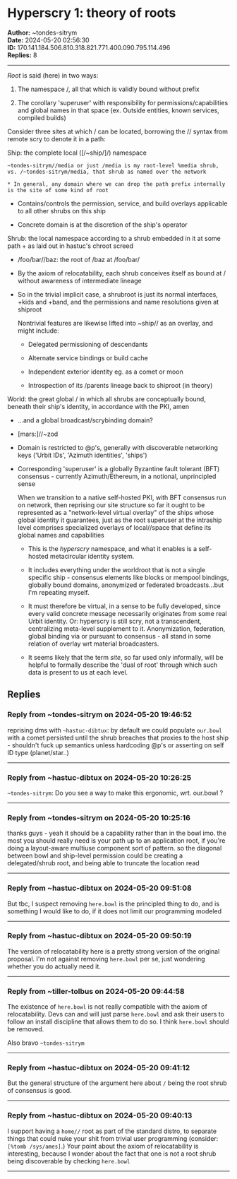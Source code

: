 # Hyperscry 1: theory of roots

**Author:** ~tondes-sitrym  
**Date:** 2024-05-20 02:56:30  
**ID:** 170.141.184.506.810.318.821.771.400.090.795.114.496  
**Replies:** 8  

---

*Root* is said (here) in two ways:


1. The namespace /, all that which is validly bound without prefix

2. The corollary 'superuser' with responsibility for permissions/capabilities and global names in that space (ex. Outside entities, known services, compiled builds)


Consider three sites at which / can be located, borrowing the // syntax from remote scry to denote it in a path:


  Ship: the complete local ([/~ship/]/) namespace

    ~tondes-sitrym//media or just /media is my root-level %media shrub, vs. /~tondes-sitrym/media, that shrub as named over the network

    * In general, any domain where we can drop the path prefix internally is the site of some kind of root

  * Contains/controls the permission, service, and build overlays applicable to all other shrubs on this ship

  * Concrete domain is at the discretion of the ship's operator

  Shrub: the local namespace according to a shrub embedded in it at some path + as laid out in hastuc's chroot screed

  * /foo/bar//baz: the root of /baz at /foo/bar/

  * By the axiom of relocatability, each shrub conceives itself as bound at / without awareness of intermediate lineage

  * So in the trivial implicit case, a shrubroot is just its normal interfaces, +kids and +band, and the permissions and name resolutions given at shiproot

    Nontrivial features are likewise lifted into ~ship// as an overlay, and might include:

    * Delegated permissioning of descendants

    * Alternate service bindings or build cache

    * Independent exterior identity eg. as a comet or moon

    * Introspection of its /parents lineage back to shiproot (in theory)

  World: the great global / in which all shrubs are conceptually bound, beneath their ship's identity, in accordance with the PKI, amen

  * ...and a global broadcast/scrybinding domain?

  * [mars:]//~zod

  * Domain is restricted to @p's, generally with discoverable networking keys ('Urbit IDs', 'Azimuth identities', 'ships')

  * Corresponding 'superuser' is a globally Byzantine fault tolerant (BFT) consensus - currently Azimuth/Ethereum, in a notional, unprincipled sense

    When we transition to a native self-hosted PKI, with BFT consensus run on network, then reprising our site structure so far it ought to be represented as a "network-level virtual overlay" of the ships whose global identity it guarantees, just as the root superuser at the intraship level comprises specialized overlays of local//space that define its global names and capabilities

    * This is the *hyperscry* namespace, and what it enables is a self-hosted metacircular identity system.

    * It includes everything under the worldroot that is not a single specific ship - consensus elements like blocks or mempool bindings, globally bound domains, anonymized or federated broadcasts...but I'm repeating myself.

    * It must therefore be virtual, in a sense to be fully developed, since every valid concrete message necessarily originates from some real Urbit identity. Or: hyperscry is still scry, not a transcendent, centralizing meta-level supplement to it. Anonymization, federation, global binding via or pursuant to consensus - all stand in some relation of overlay wrt material broadcasters.

    * It seems likely that the term *site*, so far used only informally, will be helpful to formally describe the 'dual of root' through which such data is present to us at each level.



## Replies

### Reply from ~tondes-sitrym on 2024-05-20 19:46:52

reprising dms with `~hastuc-dibtux`: by default we could populate `our.bowl` with a comet persisted until the shrub breaches that proxies to the host ship - shouldn't fuck up semantics unless hardcoding @p's or asserting on self ID type (planet/star..)


---

### Reply from ~hastuc-dibtux on 2024-05-20 10:26:25

`~tondes-sitrym`: Do you see a way to make this ergonomic, wrt. our.bowl ?


---

### Reply from ~tondes-sitrym on 2024-05-20 10:25:16

thanks guys - yeah it should be a capability rather than in the bowl imo. the most you should really need is your path up to an application root, if you're doing a layout-aware multiuse component sort of pattern. so the diagonal between bowl and ship-level permission could be creating a delegated/shrub root, and being able to truncate the location read


---

### Reply from ~hastuc-dibtux on 2024-05-20 09:51:08

But tbc, I suspect removing `here.bowl` is the principled thing to do, and is something I would like to do, if it does not limit our programming modeled


---

### Reply from ~hastuc-dibtux on 2024-05-20 09:50:19

The version of relocatability here is a pretty strong version of the original proposal. I'm not against removing `here.bowl` per se, just wondering whether you do actually need it. 


---

### Reply from ~tiller-tolbus on 2024-05-20 09:44:58

The existence of `here.bowl` is not really compatible with the axiom of relocatability. Devs can and will just parse `here.bowl` and ask their users to follow an install discipline that allows them to do so. I think `here.bowl` should be removed. 

Also bravo `~tondes-sitrym` 


---

### Reply from ~hastuc-dibtux on 2024-05-20 09:41:12

But the general structure of the argument here about `/` being the root shrub of consensus is good. 


---

### Reply from ~hastuc-dibtux on 2024-05-20 09:40:13

I support having a `home//` root as part of the standard distro, to separate things that could nuke your shit from trivial user programming (consider: `[%tomb /sys/ames]`.) Your point about the axiom of relocatability is interesting, because I wonder about the fact that one is not a root shrub being discoverable by checking `here.bowl` 


---

